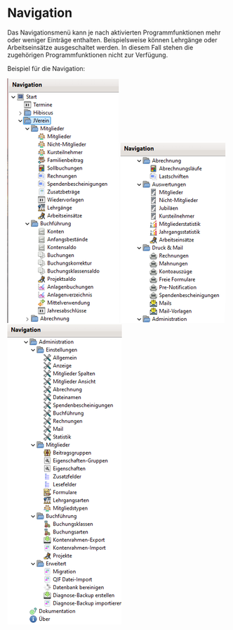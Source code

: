 # Navigation

Das Navigationsmenü kann je nach aktivierten Programmfunktionen mehr oder weniger Einträge enthalten. Beispielsweise können Lehrgänge oder Arbeitseinsätze ausgeschaltet werden. In diesem Fall stehen die zugehörigen Programmfunktionen nicht zur Verfügung.

Beispiel für die Navigation:

![](img/Navigation1.png) ![](img/Navigation2.png) ![](<../allgemeine-funktionen/img/Navigation3 (1).png>)
